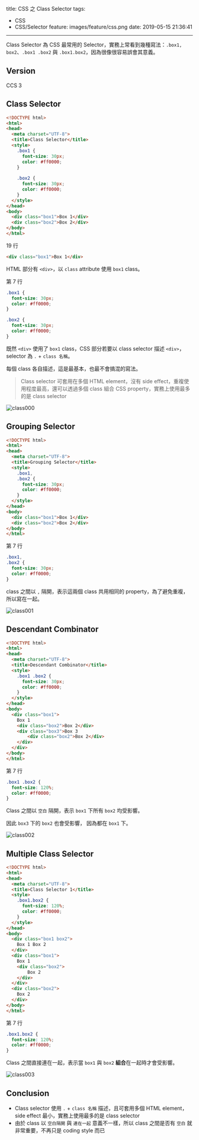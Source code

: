 title: CSS 之 Class Selector
tags:
  - CSS
  - CSS/Selector
feature: images/feature/css.png
date: 2019-05-15 21:36:41
---
Class Selector 為 CSS 最常用的 Selector，實務上常看到幾種寫法：`.box1, box2`、`.box1 .box2` 與 `.box1.box2`，因為很像很容易誤會其意義。

<!-- more -->

## Version

CCS 3

## Class Selector

```html
<!DOCTYPE html>
<html>
<head>
  <meta charset="UTF-8">
  <title>Class Selector</title>
  <style>
    .box1 {
      font-size: 30px;
      color: #ff0000;
    }
    
    .box2 {
      font-size: 30px;
      color: #ff0000;
    }
  </style>
</head>
<body>
  <div class="box1">Box 1</div>
  <div class="box2">Box 2</div>
</body>
</html>
```

19 行

```html
<div class="box1">Box 1</div>
```

HTML 部分有 `<div>`，以 `class` attribute 使用 `box1` class。

第 7 行

```css
.box1 {
  font-size: 30px;
  color: #ff0000;
}

.box2 {
  font-size: 30px;
  color: #ff0000;
}
```

既然 `<div>` 使用了 `box1` class，CSS 部分若要以 class selector 描述 `<div>`，selector 為 `.` + `class 名稱`。

每個 class 各自描述，這是最基本，也最不會搞混的寫法。

> Class selector 可套用在多個 HTML element，沒有 side effect，重複使用程度最高，還可以透過多個 class 組合 CSS property，實務上使用最多的是 class selector

![class000](/images/css/selector/class-selector/class000.png)

## Grouping Selector
```html
<!DOCTYPE html>
<html>
<head>
  <meta charset="UTF-8">
  <title>Grouping Selector</title>
  <style>
    .box1,
    .box2 {
      font-size: 30px;
      color: #ff0000;
    }
  </style>
</head>
<body>
  <div class="box1">Box 1</div>
  <div class="box2">Box 2</div>
</body>
</html>
```

第 7 行

```css
.box1,
.box2 {
  font-size: 30px;
  color: #ff0000;
}
```

class 之間以 `,` 隔開，表示這兩個 class 共用相同的 property，為了避免重複，所以寫在一起。

![class001](/images/css/selector/class-selector/class001.png)

## Descendant Combinator

```html
<!DOCTYPE html>
<html>
<head>
  <meta charset="UTF-8">
  <title>Descendant Combinator</title>
  <style>
    .box1 .box2 {
      font-size: 30px;
      color: #ff0000;
    }
  </style>
</head>
<body>
  <div class="box1">
    Box 1
    <div class="box2">Box 2</div>
    <div class="box3">Box 3
        <div class="box2">Box 2</div>
    </div>
  </div>
</body>
</html>
```

第 7 行

```css
.box1 .box2 {
  font-size: 120%;
  color: #ff0000;
}
```

Class 之間以 `空白` 隔開，表示 `box1` 下所有 `box2` 均受影響。

因此 `box3` 下的 `box2` 也會受影響， 因為都在 `box1` 下。

![class002](/images/css/selector/class-selector/class002.png)

## Multiple Class Selector

```html
<!DOCTYPE html>
<html>
<head>
  <meta charset="UTF-8">
  <title>Class Selector 1</title>
  <style>
    .box1.box2 {
      font-size: 120%;
      color: #ff0000;
    }
  </style>
</head>
<body>
  <div class="box1 box2">
    Box 1 Box 2
  </div>
  <div class="box1">
    Box 1
    <div class="box2">
        Box 2
    </div>
  </div>
  <div class="box2">
    Box 2
  </div>
</body>
</html>
```

第 7 行

```css
.box1.box2 {
  font-size: 120%;
  color: #ff0000;
}
```

Class 之間直接連在一起，表示當 `box1` 與 `box2` **組合**在一起時才會受影響。

![class003](/images/css/selector/class-selector/class003.png)

## Conclusion

* Class selector 使用 `.` + `class 名稱` 描述，且可套用多個 HTML element，side effect 最小，實務上使用最多的是 class selector
* 由於 class 以 `空白隔開` 與 `連在一起` 意義不一樣，所以 class 之間是否有 `空白` 就非常重要，不再只是 coding style 而已